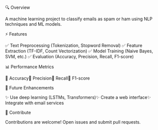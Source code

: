 🔍 Overview

A machine learning project to classify emails as spam or ham using NLP techniques and ML models.

⚡ Features

✅ Text Preprocessing (Tokenization, Stopword Removal)
✅ Feature Extraction (TF-IDF, Count Vectorization)
✅ Model Training (Naive Bayes, SVM, etc.)
✅ Evaluation (Accuracy, Precision, Recall, F1-score)

📊 Performance Metrics

🔹 Accuracy🔹 Precision🔹 Recall🔹 F1-score

🚀 Future Enhancements

✨ Use deep learning (LSTMs, Transformers)✨ Create a web interface✨ Integrate with email services

🤝 Contribute

Contributions are welcome! Open issues and submit pull requests.
